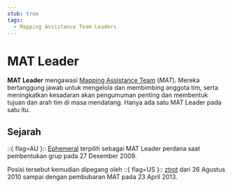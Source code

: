 ```yaml
---
stub: true
tags:
  - Mapping Assistance Team Leaders
---
```


# MAT Leader

**MAT Leader** mengawasi [Mapping Assistance Team](/wiki/Modding/Mapping_Assistance_Team) (*MAT*). Mereka bertanggung jawab untuk mengelola dan membimbing anggota tim, serta meningkatkan kesadaran akan pengumuman penting dan membentuk tujuan dan arah tim di masa mendatang. Hanya ada satu MAT Leader pada satu itu.

## Sejarah

::{ flag=AU }:: [Ephemeral](https://osu.ppy.sh/users/102335) terpilih sebagai MAT Leader perdana saat pembentukan grup pada 27 Desember 2009.

Posisi tersebut kemudian dipegang oleh ::{ flag=US }:: [ztrot](https://osu.ppy.sh/users/6347) dari 26 Agustus 2010 sampai dengan pembubaran MAT pada 23 April 2013.
